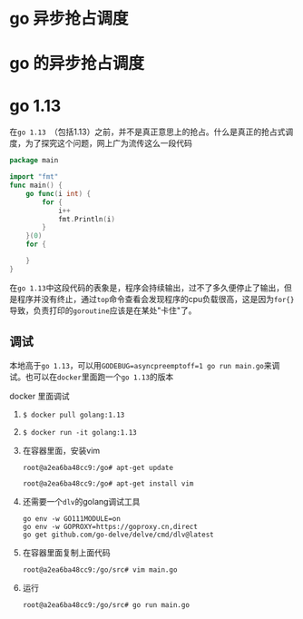 # go 异步抢占调度


<!--more-->

# go 的异步抢占调度

# go 1.13

在`go 1.13 `（包括1.13）之前，并不是真正意思上的抢占。什么是真正的抢占式调度，为了探究这个问题，网上广为流传这么一段代码

```go
package main 

import "fmt"
func main() {
	go func(i int) {
		for {
			i++
			fmt.Println(i)
		}
	}(0)
	for {

	}
}
```



在`go 1.13`中这段代码的表象是，程序会持续输出，过不了多久便停止了输出，但是程序并没有终止，通过`top`命令查看会发现程序的cpu负载很高，这是因为`for{}`导致，负责打印的`goroutine`应该是在某处"卡住"了。

## 调试

本地高于`go 1.13`，可以用`GODEBUG=asyncpreemptoff=1 go run main.go`来调试。也可以在`docker`里面跑一个`go 1.13`的版本

docker 里面调试

1. ```
   $ docker pull golang:1.13
   ```

2. ```
   $ docker run -it golang:1.13
   ```

3. 在容器里面，安装vim

   ```
   root@a2ea6ba48cc9:/go# apt-get update
   
   root@a2ea6ba48cc9:/go# apt-get install vim
   ```

   

4. 还需要一个`dlv`的golang调试工具

   ```
   go env -w GO111MODULE=on
   go env -w GOPROXY=https://goproxy.cn,direct
   go get github.com/go-delve/delve/cmd/dlv@latest
   ```

   

5. 在容器里面复制上面代码

   ```
   root@a2ea6ba48cc9:/go/src# vim main.go
   ```

6. 运行

   ```
   root@a2ea6ba48cc9:/go/src# go run main.go 
   ```

   





